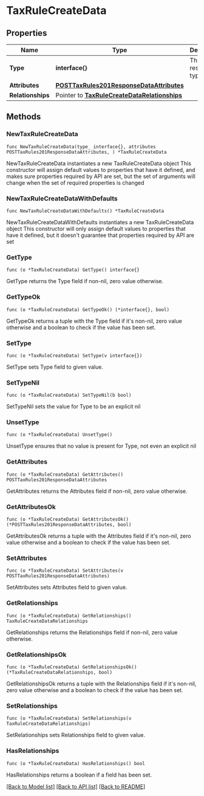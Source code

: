 # TaxRuleCreateData

## Properties

Name | Type | Description | Notes
------------ | ------------- | ------------- | -------------
**Type** | **interface{}** | The resource&#39;s type | 
**Attributes** | [**POSTTaxRules201ResponseDataAttributes**](POSTTaxRules201ResponseDataAttributes.md) |  | 
**Relationships** | Pointer to [**TaxRuleCreateDataRelationships**](TaxRuleCreateDataRelationships.md) |  | [optional] 

## Methods

### NewTaxRuleCreateData

`func NewTaxRuleCreateData(type_ interface{}, attributes POSTTaxRules201ResponseDataAttributes, ) *TaxRuleCreateData`

NewTaxRuleCreateData instantiates a new TaxRuleCreateData object
This constructor will assign default values to properties that have it defined,
and makes sure properties required by API are set, but the set of arguments
will change when the set of required properties is changed

### NewTaxRuleCreateDataWithDefaults

`func NewTaxRuleCreateDataWithDefaults() *TaxRuleCreateData`

NewTaxRuleCreateDataWithDefaults instantiates a new TaxRuleCreateData object
This constructor will only assign default values to properties that have it defined,
but it doesn't guarantee that properties required by API are set

### GetType

`func (o *TaxRuleCreateData) GetType() interface{}`

GetType returns the Type field if non-nil, zero value otherwise.

### GetTypeOk

`func (o *TaxRuleCreateData) GetTypeOk() (*interface{}, bool)`

GetTypeOk returns a tuple with the Type field if it's non-nil, zero value otherwise
and a boolean to check if the value has been set.

### SetType

`func (o *TaxRuleCreateData) SetType(v interface{})`

SetType sets Type field to given value.


### SetTypeNil

`func (o *TaxRuleCreateData) SetTypeNil(b bool)`

 SetTypeNil sets the value for Type to be an explicit nil

### UnsetType
`func (o *TaxRuleCreateData) UnsetType()`

UnsetType ensures that no value is present for Type, not even an explicit nil
### GetAttributes

`func (o *TaxRuleCreateData) GetAttributes() POSTTaxRules201ResponseDataAttributes`

GetAttributes returns the Attributes field if non-nil, zero value otherwise.

### GetAttributesOk

`func (o *TaxRuleCreateData) GetAttributesOk() (*POSTTaxRules201ResponseDataAttributes, bool)`

GetAttributesOk returns a tuple with the Attributes field if it's non-nil, zero value otherwise
and a boolean to check if the value has been set.

### SetAttributes

`func (o *TaxRuleCreateData) SetAttributes(v POSTTaxRules201ResponseDataAttributes)`

SetAttributes sets Attributes field to given value.


### GetRelationships

`func (o *TaxRuleCreateData) GetRelationships() TaxRuleCreateDataRelationships`

GetRelationships returns the Relationships field if non-nil, zero value otherwise.

### GetRelationshipsOk

`func (o *TaxRuleCreateData) GetRelationshipsOk() (*TaxRuleCreateDataRelationships, bool)`

GetRelationshipsOk returns a tuple with the Relationships field if it's non-nil, zero value otherwise
and a boolean to check if the value has been set.

### SetRelationships

`func (o *TaxRuleCreateData) SetRelationships(v TaxRuleCreateDataRelationships)`

SetRelationships sets Relationships field to given value.

### HasRelationships

`func (o *TaxRuleCreateData) HasRelationships() bool`

HasRelationships returns a boolean if a field has been set.


[[Back to Model list]](../README.md#documentation-for-models) [[Back to API list]](../README.md#documentation-for-api-endpoints) [[Back to README]](../README.md)


